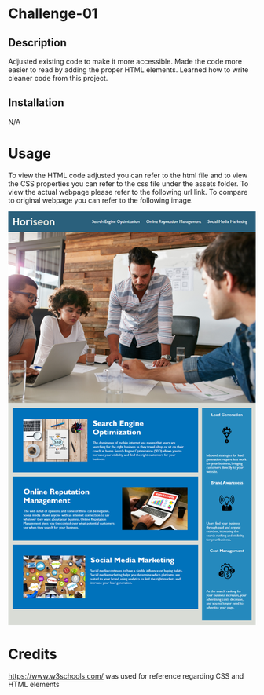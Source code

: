 # Challenge-01

## Description

Adjusted existing code to make it more accessible. Made the code more easier to read by adding the proper HTML elements. Learned how to write cleaner code from this project. 

## Installation

N/A

# Usage

To view the HTML code adjusted you can refer to the html file and to view the CSS properties you can refer to the css file under the assets folder. 
To view the actual webpage please refer to the following url link.
To compare to original webpage you can refer to the following image. 

![alt text](assets/01-html-css-git-homework-demo.png)

# Credits

https://www.w3schools.com/ was used for reference regarding CSS and HTML elements 